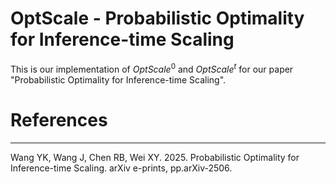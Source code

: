 # OptScale - Probabilistic Optimality for Inference-time Scaling

This is our implementation of $OptScale^0$ and $OptScale^t$ for our paper "Probabilistic Optimality for Inference-time Scaling".

# References
---

Wang YK, Wang J, Chen RB, Wei XY. 2025. Probabilistic Optimality for Inference-time Scaling. arXiv e-prints, pp.arXiv-2506.
